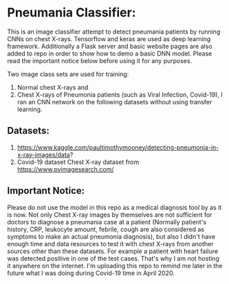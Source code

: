 # Pneumania Classifier:
This is an image classifier attempt to detect pneumania patients by running CNNs on chest X-rays.
Tensorflow and keras are used as deep learning framework. Additionally a Flask server and basic website pages are also added to repo in order to show how to demo a basic DNN model. Please read the important notice below before using it for any purposes.

Two image class sets are used for training: 
  1. Normal chest X-rays and 
  2. Chest X-rays of Pneumonia patients (such as Viral Infection, Covid-19), I ran an CNN network on the following datasets without using transfer learning. 

## Datasets:
  1. https://www.kaggle.com/paultimothymooney/detecting-pneumonia-in-x-ray-images/data?
  2. Covid-19 dataset Chest X-ray dataset from https://www.pyimagesearch.com/ 

## Important Notice:
Please do not use the model in this repo as a medical diagnosis tool by as it is now. Not only Chest X-ray images by themselves are not sufficient for doctors to diagnose a pneumania case at a patient (Normally patient's history, CRP, leukocyte amount, febrile, cough are also considered as symptoms to make an actual pneumonia diagnosis), but also I didn't have enough time and data resources to test it with chest X-rays from another sources other than these datasets. For example a patient with heart failure was detected positive in one of the test cases. That's why I am not hosting it anywhere on the internet. I'm uploading this repo to remind me later in the future what I was doing during Covid-19 time in April 2020.
